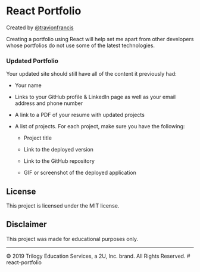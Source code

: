 # React Portfolio
Created by [@travionfrancis](https://github.com/travionfrancis)


Creating a portfolio using React will help set me apart from other developers whose portfolios do not use some of the latest technologies.

### Updated Portfolio

Your updated site should still have all of the content it previously had:

* Your name

* Links to your GitHub profile & LinkedIn page as well as your email address and phone number

* A link to a PDF of your resume with updated projects

* A list of projects. For each project, make sure you have the following:

  * Project title

  * Link to the deployed version

  * Link to the GitHub repository

  * GIF or screenshot of the deployed application

## License

This project is licensed under the MIT license.

## Disclaimer

This project was made for educational purposes only.


- - -
© 2019 Trilogy Education Services, a 2U, Inc. brand. All Rights Reserved.
#   r e a c t - p o r t f o l i o 
 
 